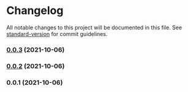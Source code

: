 # Changelog

All notable changes to this project will be documented in this file. See [standard-version](https://github.com/conventional-changelog/standard-version) for commit guidelines.

### [0.0.3](https://github.com/zheeeng/babel-plugin-rewrite-module-path/compare/v0.0.2...v0.0.3) (2021-10-06)

### [0.0.2](https://github.com/zheeeng/babel-plugin-rewrite-module-path/compare/v0.0.1...v0.0.2) (2021-10-06)

### 0.0.1 (2021-10-06)
